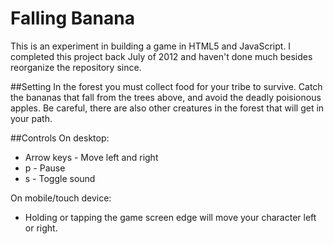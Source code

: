 Falling Banana
==============

This is an experiment in building a game in HTML5 and JavaScript. I completed this project back July of 2012 and haven't done much besides reorganize the repository since.

##Setting
In the forest you must collect food for your tribe to survive. Catch the bananas that fall from the trees above, and avoid the deadly poisionous apples. Be careful, there are also other creatures in the forest that will get in your path.

##Controls
On desktop:

* Arrow keys - Move left and right
* p - Pause
* s - Toggle sound

On mobile/touch device:

* Holding or tapping the game screen edge will move your character left or right.


